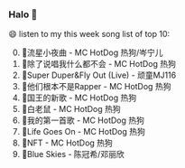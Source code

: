 

### Halo 👋

😄 listen to my this week song list of top 10:

0. 🌈流星小夜曲 - MC HotDog 热狗/岑宁儿
1. 🌈除了说唱我什么都不会 - MC HotDog 热狗
2. 🌈Super Duper&Fly Out (Live) - 顽童MJ116
3. 🌈他们根本不是Rapper - MC HotDog 热狗
4. 🌈国王的新歌 - MC HotDog 热狗
5. 🌈白老鼠 - MC HotDog 热狗
6. 🌈我的第一首歌 - MC HotDog 热狗
7. 🌈Life Goes On - MC HotDog 热狗
8. 🌈NFT - MC HotDog 热狗
9. 🌈Blue Skies - 陈冠希/邓丽欣

